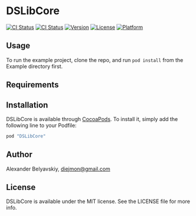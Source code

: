 # DSLibCore
[![CI Status](http://img.shields.io/travis/diejmon/DSLibCore.svg?style=flat)](https://travis-ci.org/diejmon/DSLibCore)
[![CI Status](https://app.ship.io/jobs/dv9aYdB9pIVRGYtR/build_status.png)](https://app.ship.io/dashboard#/jobs/8690/history)
[![Version](https://img.shields.io/cocoapods/v/DSLibCore.svg?style=flat)](http://cocoapods.org/pods/DSLibCore)
[![License](https://img.shields.io/cocoapods/l/DSLibCore.svg?style=flat)](http://cocoapods.org/pods/DSLibCore)
[![Platform](https://img.shields.io/cocoapods/p/DSLibCore.svg?style=flat)](http://cocoapods.org/pods/DSLibCore)

## Usage

To run the example project, clone the repo, and run `pod install` from the Example directory first.

## Requirements

## Installation

DSLibCore is available through [CocoaPods](http://cocoapods.org). To install
it, simply add the following line to your Podfile:

```ruby
pod "DSLibCore"
```

## Author

Alexander Belyavskiy, diejmon@gmail.com

## License

DSLibCore is available under the MIT license. See the LICENSE file for more info.
